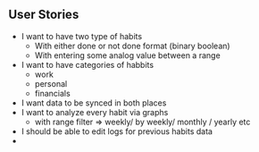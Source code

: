 ## User Stories
- I want to have two type of habits
	- With either done or not done format (binary boolean)
	- With entering some analog value between a range
- I want to have categories of habbits
	- work
	- personal
	- financials
- I want data to be synced in both places
- I want to analyze every habit via graphs
	- with range filter => weekly/ by weekly/ monthly / yearly etc
- I should be able to edit logs for previous habits data
-